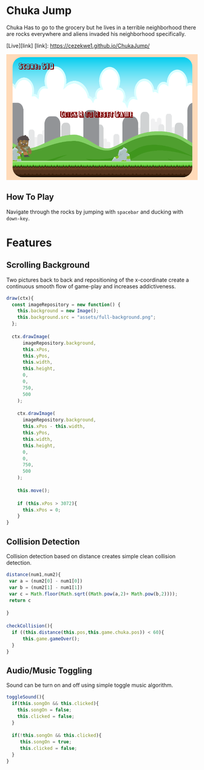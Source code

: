 # Chuka Jump

Chuka Has to go to the grocery but he lives in a terrible neighborhood there are rocks everywhere and aliens invaded his neighborhood specifically.

[Live][link]
[link]: https://cezekwe1.github.io/ChukaJump/

![main](assets/ChukaJumpScreenShot.png)


## How To Play

Navigate through the rocks by jumping with `spacebar` and ducking with `down-key`.


# Features

## Scrolling Background

Two pictures back to back and repositioning of the x-coordinate create a continuous smooth flow of game-play and increases addictiveness.

``` javascript
draw(ctx){
  const imageRepository = new function() {
    this.background = new Image();
    this.background.src = "assets/full-background.png";
  };

  ctx.drawImage(
      imageRepository.background,
      this.xPos,
      this.yPos,
      this.width,
      this.height,
      0,
      0,
      750,
      500
    );

    ctx.drawImage(
      imageRepository.background,
      this.xPos - this.width,
      this.yPos,
      this.width,
      this.height,
      0,
      0,
      750,
      500
    );

    this.move();

    if (this.xPos > 3072){
      this.xPos = 0;
    }
}
```
## Collision Detection

Collision detection based on distance creates  simple clean collision detection.

``` javascript
distance(num1,num2){
 var a = (num2[0] - num1[0])
 var b = (num2[1] - num1[1])
 var c = Math.floor(Math.sqrt((Math.pow(a,2)+ Math.pow(b,2))));
 return c

}

checkCollision(){
  if ((this.distance(this.pos,this.game.chuka.pos)) < 60){
      this.game.gameOver();
  }
}
```
## Audio/Music Toggling

Sound can be turn on and off using simple toggle music algorithm.

``` javascript
toggleSound(){
  if(this.songOn && this.clicked){
    this.songOn = false;
    this.clicked = false;
  }

  if(!this.songOn && this.clicked){
     this.songOn = true;
     this.clicked = false;
  }
}

```
